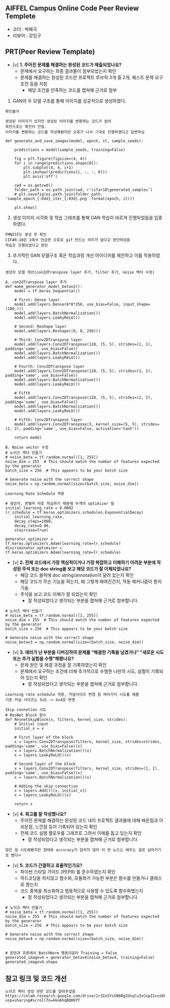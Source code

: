 ## AIFFEL Campus Online Code Peer Review Templete
- 코더 : 박해극
- 리뷰어 : 강임구


## PRT(Peer Review Template)
- [v]  **1. 주어진 문제를 해결하는 완성된 코드가 제출되었나요?**
    - 문제에서 요구하는 최종 결과물이 첨부되었는지 확인
    - 문제를 해결하는 완성된 코드란 프로젝트 루브릭 3개 중 2개, 
    퀘스트 문제 요구조건 등을 지칭
        - 해당 조건을 만족하는 코드를 캡쳐해 근거로 첨부

1. GAN의 두 모델 구조를 통해 이미지를 성공적으로 생성하였다.
```
확인불가

생성된 이미지가 있지만 생성된 이미지를 변환하는 코드가 없어
육안으로는 확인이 안됨.
이미지를 변환하는 코드를 작성해봤지만 오류가 나서 그대로 진행하였다고 답변하심

def generate_and_save_images(model, epoch, it, sample_seeds):

    predictions = model(sample_seeds, training=False)
    
    fig = plt.figure(figsize=(4, 4))
    for i in range(predictions.shape[0]):
        plt.subplot(4, 4, i+1)
        plt.imshow((predictions[i, :, :, 0]))
        plt.axis('off')
        
    cwd = os.getcwd()
    folder_path = os.path.join(cwd, r'cifar10\generated_samples')
    # plt.savefig(os.path.join(folder_path, 'sample_epoch_{:04d}_iter_{:03d}.png'.format(epoch, it)))

    plt.show()
```

2. 생성 이미지 시각화 및 학습 그래프를 통해 GAN 학습이 바르게 진행되었음을 입증하였다.
```
FMNIST는 생성 후 확인
CIFAR-10은 1에서 언급한 오류로 gif 만드는 의미가 없다고 판단하셨음
학습은 진행되었다고 판단
```

3. 추가적인 GAN 모델구조 혹은 학습과정 개선 아이디어를 제안하고 이를 적용하였다.
```
생성자 모델 개선(con2dTranspose layer 추가, filter 추가, noise 벡터 수정)

A. con2dTranspose layer 추가
def make_generator_model_betav2():
    model = tf.keras.Sequential()

    # First: Dense layer
    model.add(layers.Dense(8*8*256, use_bias=False, input_shape=(100,)))
    model.add(layers.BatchNormalization())
    model.add(layers.LeakyReLU())

    # Second: Reshape layer
    model.add(layers.Reshape((8, 8, 256)))

    # Third: Conv2DTranspose layer
    model.add(layers.Conv2DTranspose(128, (5, 5), strides=(1, 1), padding='same', use_bias=False))
    model.add(layers.BatchNormalization())
    model.add(layers.LeakyReLU())

    # Fourth: Conv2DTranspose layer
    model.add(layers.Conv2DTranspose(128, (5, 5), strides=(1, 1), padding='same', use_bias=False))
    model.add(layers.BatchNormalization())
    model.add(layers.LeakyReLU())
    
    # Fifth
    model.add(layers.Conv2DTranspose(128, (5, 5), strides=(2, 2), padding='same', use_bias=False))
    model.add(layers.BatchNormalization())
    model.add(layers.LeakyReLU())

    # Fifth: Conv2DTranspose layer
    model.add(layers.Conv2DTranspose(3, kernel_size=(5, 5), strides=(2, 2), padding='same', use_bias=False, activation='tanh'))

    return model

```
```
B. Noise vector 수정
# 노이즈 벡터 만들기
# noise_beta = tf.random.normal([1, 255])
noise_dim = 255  # This should match the number of features expected by the generator
batch_size = 256  # This appears to be your batch size

# Generate noise with the correct shape
noise_beta = np.random.normal(size=(batch_size, noise_dim))

```


```
Learning Rate Schedule 적용

# 생성자, 판별자 따로 학습하기 때문에 두개의 optimizer 필
initial_learning_rate = 0.0002
lr_schedule = tf.keras.optimizers.schedules.ExponentialDecay(
    initial_learning_rate,
    decay_steps=1000,
    decay_rate=0.96,
    staircase=True)

generator_optimizer = tf.keras.optimizers.Adam(learning_rate=lr_schedule)
discriminator_optimizer = tf.keras.optimizers.Adam(learning_rate=lr_schedule)

```
  
  
- [v]  **2. 전체 코드에서 가장 핵심적이거나 가장 복잡하고 이해하기 어려운 부분에 작성된 
주석 또는 doc string을 보고 해당 코드가 잘 이해되었나요?**
    - 해당 코드 블럭에 doc string/annotation이 달려 있는지 확인
    - 해당 코드가 무슨 기능을 하는지, 왜 그렇게 짜여진건지, 작동 메커니즘이 뭔지 기술.
    - 주석을 보고 코드 이해가 잘 되었는지 확인
        - 잘 작성되었다고 생각되는 부분을 캡쳐해 근거로 첨부합니다.

```
# 노이즈 벡터 만들기
# noise_beta = tf.random.normal([1, 255])
noise_dim = 255  # This should match the number of features expected by the generator
batch_size = 256  # This appears to be your batch size

# Generate noise with the correct shape
noise_betav3 = np.random.normal(size=(batch_size, noise_dim))
```


        
- [v]  **3. 에러가 난 부분을 디버깅하여 문제를 “해결한 기록을 남겼거나” 
”새로운 시도 또는 추가 실험을 수행”해봤나요?**
    - 문제 원인 및 해결 과정을 잘 기록하였는지 확인
    - 문제에서 요구하는 조건에 더해 추가적으로 수행한 나만의 시도, 
    실험이 기록되어 있는지 확인
        - 잘 작성되었다고 생각되는 부분을 캡쳐해 근거로 첨부합니다.

```
Learning rate schedule 적용, 커널사이즈 변경 등 여러가지 시도를 해봄
기존 커널 사이즈는 5x5 -> 4x4로 변경
```

```
Skip connetion 시도
# ResNet Block 함수
def ResnetSkipBlock(x, filters, kernel_size, strides):
    # Initial input
    initial_x = x

    # First layer of the block
    x = layers.Conv2DTranspose(filters, kernel_size, strides=strides, padding='same', use_bias=False)(x)
    x = layers.BatchNormalization()(x)
    x = layers.LeakyReLU()(x)

    # Second layer of the block
    x = layers.Conv2DTranspose(filters, kernel_size, strides=(1, 1), padding='same', use_bias=False)(x)
    x = layers.BatchNormalization()(x)

    # Adding the skip connection
    x = layers.Add()([x, initial_x])
    x = layers.LeakyReLU()(x)

    return x

```

        
- [v]  **4. 회고를 잘 작성했나요?**
    - 주어진 문제를 해결하는 완성된 코드 내지 프로젝트 결과물에 대해
    배운점과 아쉬운점, 느낀점 등이 기록되어 있는지 확인
    - 전체 코드 실행 플로우를 그래프로 그려서 이해를 돕고 있는지 확인
        - 잘 작성되었다고 생각되는 부분을 캡쳐해 근거로 첨부합니다.

```
많은 걸 시도해봤지만 형태와 accuracy가 잡히지 않아 이 번 노드는 배우는 걸로 넘어가기로 했다ㅠ
```


        
- [v]  **5. 코드가 간결하고 효율적인가요?**
    - 파이썬 스타일 가이드 (PEP8) 를 준수하였는지 확인
    - 하드코딩을 하지않고 함수화, 모듈화가 가능한 부분은 함수를 만들거나 클래스로 짰는지
    - 코드 중복을 최소화하고 범용적으로 사용할 수 있도록 함수화했는지
        - 잘 작성되었다고 생각되는 부분을 캡쳐해 근거로 첨부합니다.

```
# 노이즈 벡터 만들기
# noise_beta = tf.random.normal([1, 255])
noise_dim = 255  # This should match the number of features expected by the generator
batch_size = 256  # This appears to be your batch size

# Generate noise with the correct shape
noise_betav4 = np.random.normal(size=(batch_size, noise_dim))


# 훈련과 추론에서 BatchNorm 행동이달라 Training = False
generated_imagev4 = generator_betav4(noise_betav4, training=False)
generated_imagev4.shape

```


## 참고 링크 및 코드 개선
```
노이즈 벡터 생성 관련 코드를 알려주셨음
https://colab.research.google.com/drive/1r3InSYsSN6BgZdnyCu3vCnpZ1cniKRTJ?usp=sharing#scrollTo=kko6hqBQH6YT
```
